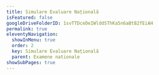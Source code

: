 ```yaml
---
title: Simulare Evaluare Națională
isFeatured: false
googleDriveFolderID: 1svTTDceDeIWlddSThKa5n6aBtB2fEiAH
permalink: true
eleventyNavigation:
  showInMenu: true
  order: 2
  key: Simulare Evaluare Națională
  parent: Examene nationale
showSubPages: true
---
```


